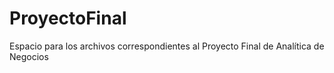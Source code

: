 # ProyectoFinal
Espacio para los archivos correspondientes al Proyecto Final de Analítica de Negocios
